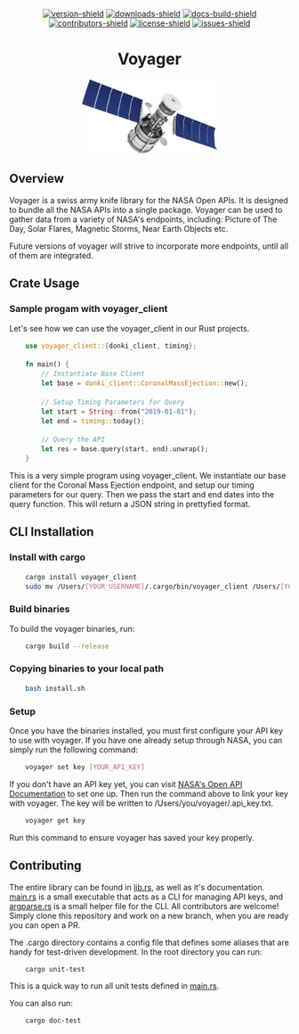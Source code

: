 <div align="center">

[![version-shield]][crate-link] [![downloads-shield]][crate-link] [![docs-build-shield]][docs-url] [![contributors-shield]][contributors-url] [![license-shield]][license-url] [![issues-shield]][issues-url]

</div>


<h1 align="center">
    Voyager
</h1>

<div align="center">
    <img src="/docs/img/sat.png" width="244" />
</div>



## Overview
Voyager is a swiss army knife library for the NASA Open APIs. It is designed to bundle all the NASA APIs into a single package. Voyager can be used to gather data from a variety of NASA's endpoints, including: Picture of The Day, Solar Flares, Magnetic Storms, Near Earth Objects etc.

Future versions of voyager will strive to incorporate more endpoints, until all of them are integrated.

## Crate Usage
### Sample progam with voyager_client
Let's see how we can use the voyager_client in our Rust projects.
```rust
    use voyager_client::{donki_client, timing};

    fn main() {
        // Instantiate Base Client
        let base = donki_client::CoronalMassEjection::new();
        
        // Setup Timing Parameters for Query
        let start = String::from("2019-01-01");
        let end = timing::today();

        // Query the API
        let res = base.query(start, end).unwrap();
    }
```
This is a very simple program using voyager_client. We instantiate our base client for the Coronal Mass Ejection endpoint, and setup our timing parameters for our query. Then we pass the start and end dates into the query function. This will return a JSON string in prettyfied format.

## CLI Installation

### Install with cargo
```sh
    cargo install voyager_client
    sudo mv /Users/[YOUR_USERNAME]/.cargo/bin/voyager_client /Users/[YOUR_USERNAME]/.cargo/bin/voyager
```

### Build binaries
To build the voyager binaries, run:
```sh
    cargo build --release
```

### Copying binaries to your local path
```sh
    bash install.sh
```

### Setup
Once you have the binaries installed, you must first configure your API key to use with voyager.
If you have one already setup through NASA, you can simply run the following command:
```sh
    voyager set key [YOUR_API_KEY]
```
If you don't have an API key yet, you can visit [NASA's Open API Documentation](https://api.nasa.gov/index.html) to set one up. Then run the command above to link your key with voyager. The key will be written to /Users/you/voyager/.api_key.txt.
```sh
    voyager get key
```
Run this command to ensure voyager has saved your key properly.

## Contributing
The entire library can be found in [lib.rs](https://github.com/ethgallucci/voyager/blob/main/src/lib.rs), as well as it's documentation. [main.rs](https://github.com/ethgallucci/voyager/blob/main/src/main.rs) is a small executable that acts as a CLI for managing API keys, and [argparse.rs](https://github.com/ethgallucci/voyager/blob/main/src/argparse.rs) is a small helper file for the CLI. All contributors are welcome! Simply clone this repository and work on a new branch, when you are ready you can open a PR.

The .cargo directory contains a config file that defines some aliases that are handy for test-driven development. In the root directory you can run: 
```sh
    cargo unit-test
```
This is a quick way to run all unit tests defined in [main.rs](https://github.com/ethgallucci/voyager/blob/main/src/main.rs).

You can also run:
```sh
    cargo doc-test
```

[version-shield]: https://img.shields.io/crates/v/voyager_client?style=plastic

[contributors-shield]: https://img.shields.io/github/contributors/ethgallucci/voyager?style=plastic

[contributors-url]: https://github.com/ethgallucci/voyager/graphs/contributors

[issues-shield]: https://img.shields.io/github/issues/ethgallucci/voyager?style=plastic
[issues-url]: https://github.com/ethgallucci/voyager/issues


[license-shield]: https://img.shields.io/crates/l/voyager_client?style=plastic
[license-url]: https://github.com/ethgallucci/voyager/blob/main/LICENSE

[commit-shield]: https://img.shields.io/github/commit-activity/w/ethgallucci/voyager?style=plastic
[commit-url]: https://github.com/ethgallucci/voyager/commits/main

[downloads-shield]: https://img.shields.io/crates/d/voyager_client?style=plastic
[crate-link]: https://crates.io/crates/voyager_client

[docs-build-shield]: https://img.shields.io/docsrs/voyager_client/latest?label=build&style=plastic
[docs-url]: https://docs.rs/voyager_client
